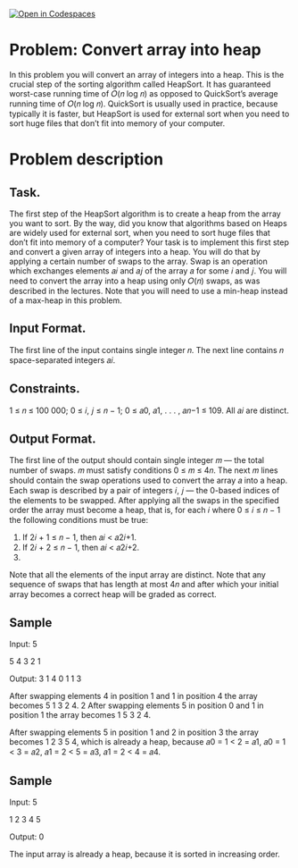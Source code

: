 [![Open in Codespaces](https://classroom.github.com/assets/launch-codespace-f4981d0f882b2a3f0472912d15f9806d57e124e0fc890972558857b51b24a6f9.svg)](https://classroom.github.com/open-in-codespaces?assignment_repo_id=10550375)
#  Problem: Convert array into heap
In this problem you will convert an array of integers into a heap. This is the crucial step of the sorting
algorithm called HeapSort. It has guaranteed worst-case running time of 𝑂(𝑛 log 𝑛) as opposed to QuickSort’s
average running time of 𝑂(𝑛 log 𝑛). QuickSort is usually used in practice, because typically it is faster, but
HeapSort is used for external sort when you need to sort huge files that don’t fit into memory of your
computer.

# Problem description
## Task. 
The first step of the HeapSort algorithm is to create a heap from the array you want to sort. By the
way, did you know that algorithms based on Heaps are widely used for external sort, when you need
to sort huge files that don’t fit into memory of a computer?
Your task is to implement this first step and convert a given array of integers into a heap. You will
do that by applying a certain number of swaps to the array. Swap is an operation which exchanges
elements 𝑎𝑖 and 𝑎𝑗 of the array 𝑎 for some 𝑖 and 𝑗. You will need to convert the array into a heap using
only 𝑂(𝑛) swaps, as was described in the lectures. Note that you will need to use a min-heap instead
of a max-heap in this problem.
## Input Format. 
The first line of the input contains single integer 𝑛. The next line contains 𝑛 space-separated
integers 𝑎𝑖.
## Constraints. 
1 ≤ 𝑛 ≤ 100 000; 0 ≤ 𝑖, 𝑗 ≤ 𝑛 − 1; 0 ≤ 𝑎0, 𝑎1, . . . , 𝑎𝑛−1 ≤ 109. All 𝑎𝑖 are distinct.

## Output Format. 
The first line of the output should contain single integer 𝑚 — the total number of swaps.
𝑚 must satisfy conditions 0 ≤ 𝑚 ≤ 4𝑛. The next 𝑚 lines should contain the swap operations used
to convert the array 𝑎 into a heap. Each swap is described by a pair of integers 𝑖, 𝑗 — the 0-based
indices of the elements to be swapped. After applying all the swaps in the specified order the array
must become a heap, that is, for each 𝑖 where 0 ≤ 𝑖 ≤ 𝑛 − 1 the following conditions must be true:
1. If 2𝑖 + 1 ≤ 𝑛 − 1, then 𝑎𝑖 < 𝑎2𝑖+1.
2. If 2𝑖 + 2 ≤ 𝑛 − 1, then 𝑎𝑖 < 𝑎2𝑖+2.
3. 
Note that all the elements of the input array are distinct. Note that any sequence of swaps that has
length at most 4𝑛 and after which your initial array becomes a correct heap will be graded as correct.

## Sample 
Input:
5

5 4 3 2 1

Output:
3
1 4
0 1
1 3

After swapping elements 4 in position 1 and 1 in position 4 the array becomes 5 1 3 2 4.
2
After swapping elements 5 in position 0 and 1 in position 1 the array becomes 1 5 3 2 4.

After swapping elements 5 in position 1 and 2 in position 3 the array becomes 1 2 3 5 4, which is
already a heap, because 𝑎0 = 1 < 2 = 𝑎1, 𝑎0 = 1 < 3 = 𝑎2, 𝑎1 = 2 < 5 = 𝑎3, 𝑎1 = 2 < 4 = 𝑎4.


## Sample
Input:
5

1 2 3 4 5

Output:
0

The input array is already a heap, because it is sorted in increasing order.
